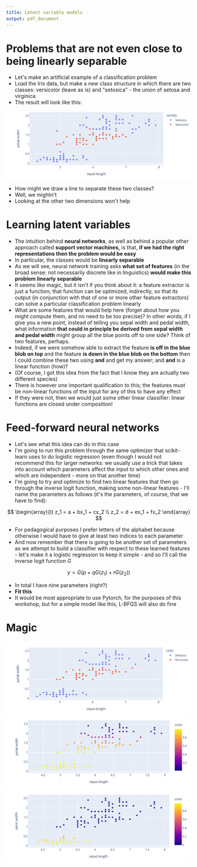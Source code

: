 ```yaml
---
title: Latent variable models
output: pdf_document
---
```


# Problems that are not even close to being linearly separable

- Let's make an artificial example of a classification problem
- Load the Iris data, but make a new class structure in which there are two classes: versicolor (leave as is) and "setosica" - the union of setosa and virginica
- The result will look like this:

![image](images/Evil%20Iris.png)

- How might we draw a line to separate these two classes?
- Well, we mightn't
- Looking at the other two dimensions won't help

# Learning latent variables

- The intuition behind **neural networks**, as well as behind a popular other approach called **support vector machines,** is that, **if we had the right representations then the problem would be easy**
- In particular, the classes would be **linearly separable**
- As we will see, neural network training asks **what set of features** (in the broad sense: not necessarily discrete like in linguistics) **would make this problem linearly separable**
- It seems like magic, but it isn't if you think about it: a feature extractor is just a function; that function can be optimized, indirectly, so that its output (in conjunction with that of one or more other feature extractors) can solve a particular classification problem linearly
- What are some features that would help here (forget about how you might compute them, and no need to be too precise)? In other words, if I give you a new point, instead of telling you sepal width and pedal width, what information **that could in principle be derived from sepal width and pedal width** might group all the blue points off to one side? Think of two features, perhaps.
- Indeed, if we were somehow able to extract the feature **is off in the blue blob on top** and the feature **is down in the blue blob on the bottom** then I could combine these two using **and** and get my answer; and **and** is a linear function (how)?
- (Of course, I got this idea from the fact that I know they are actually two different species)
- There is however one important qualification to this; the features must be non-linear functions of the input for any of this to have any effect
- If they were not, then we would just some other linear classifier: linear functions are closed under composition!

# Feed-forward neural networks
- Let's see what this idea can do in this case
- I'm going to run this problem through the same optimizer that scikit-learn uses to do logistic regression (even though I would not recommend this for larger networks: we usually use a trick that takes into account which parameters affect the input to which other ones and which are independent - more on that another time)
- I'm going to try and optimize to find two linear features that then go through the inverse logit function, making some non-linear features - I'll name the parameters as follows (it's the parameters, of course, that we have to find):

$$
\begin{array}{l}
z_1 = a + bx_1 + cx_2 \\
z_2 = d + ex_1 + fx_2
\end{array}
$$


- For pedagogical purposes I prefer letters of the alphabet because otherwise I would have to give at least two indices to each parameter
- And now remember that there is going to be another set of parameters as we attempt to build a classifier with respect to these learned features - let's make it a logistic regression to keep it simple - and so I'll call the inverse logit function $G$

$$
y = G(p + qG(z_1) + rG(z_2))
$$

- In total I have nine parameters (right?)
- **Fit this**
- It would be most appropriate to use Pytorch, for the purposes of this workshop, but for a simple model like this, L-BFGS will also do fine

# Magic

![image](images/Magic%20evil%20iris.png)
![image](images/Magic%20evil%20iris%20V1.png)
![image](images/Magic%20evil%20iris%20V2.png)